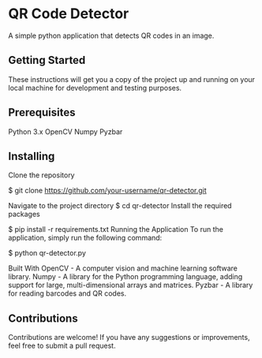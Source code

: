 # QR Code Detector
A simple python application that detects QR codes in an image.

## Getting Started
These instructions will get you a copy of the project up and running on your local machine for development and testing purposes.

## Prerequisites
Python 3.x
OpenCV
Numpy
Pyzbar
## Installing
Clone the repository

$ git clone https://github.com/your-username/qr-detector.git

Navigate to the project directory
$ cd qr-detector
Install the required packages

$ pip install -r requirements.txt
Running the Application
To run the application, simply run the following command:

$ python qr-detector.py

Built With
OpenCV - A computer vision and machine learning software library.
Numpy - A library for the Python programming language, adding support for large, multi-dimensional arrays and matrices.
Pyzbar - A library for reading barcodes and QR codes.

## Contributions
Contributions are welcome! If you have any suggestions or improvements, feel free to submit a pull request.
